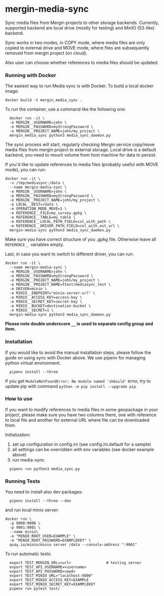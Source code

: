 # mergin-media-sync
Sync media files from Mergin projects to other storage backends. Currently, supported backend are local drive (mostly for testing)
and MinIO (S3-like) backend.

Sync works in two modes, in COPY mode, where media files are only copied to external drive and MOVE mode, where files are
subsequently removed from mergin project (on cloud).

Also user can choose whether references to media files should be updated.

### Running with Docker

The easiest way to run Media sync is with Docker.
To build a local docker image:
```
docker build -t mergin_media_sync .
```

To run the container, use a command like the following one: 
```shell
  docker run -it \
  -e MERGIN__USERNAME=john \
  -e MERGIN__PASSWORD=myStrongPassword \
  -e MERGIN__PROJECT_NAME=john/my_project \
  mergin_media_sync python3 media_sync_daemon.py
```
The sync process will start, regularly checking Mergin service copy/move media files from mergin project to external storage.
Local drive is a default backend, you need to mount volume from host machine for data to persist. 

If you'd like to update references to media files (probably useful with MOVE mode), you can run:
```shell
docker run -it \
  -v /tmp/mediasync:/data \
  --name mergin-media-sync \
  -e MERGIN__USERNAME=john \
  -e MERGIN__PASSWORD=myStrongPassword \
  -e MERGIN__PROJECT_NAME=john/my_project \
  -e LOCAL__DEST=/data \
  -e OPERATION_MODE_MOVE=1 \
  -e REFERENCE__FILE=my_survey.gpkg \
  -e REFERENCE__TABLE=my_table \
  -e REFERENCE__LOCAL_PATH_FIELD=col_with_path \
  -e REFERENCE__DRIVER_PATH_FIELD=col_with_ext_url \
  mergin-media-sync python3 media_sync_daemon.py
```
Make sure you have correct structure of you .gpkg file. Otherwise leave all `REFERENCE__` variables empty.


Last, in case you want to switch to different driver, you can run:
```shell
docker run -it \
  --name mergin-media-sync \
  -e MERGIN__USERNAME=john \
  -e MERGIN__PASSWORD=myStrongPassword \
  -e MERGIN__PROJECT_NAME=john/my_project \
  -e MERGIN__PROJECT_NAME=ttest/mediasync_test \
  -e DRIVER=minio \
  -e MINIO__ENDPOINT="minio-server-url" \
  -e MINIO__ACCESS_KEY=access-key \
  -e MINIO__SECRET_KEY=secret-key \
  -e MINIO__BUCKET=destination-bucket \
  -e MINIO__SECRET=1 \
  mergin-media-sync python3 media_sync_daemon.py
```

**Please note double underscore `__` is used to separate config group and item.**

### Installation

If you would like to avoid the manual installation steps, please follow the guide on using sync with Docker above. We use pipenv for managing python virtual environment.

```shell
  pipenv install --three
```

If you get `ModuleNotFoundError: No module named 'skbuild'` error, try to update pip with command
`python -m pip install --upgrade pip`


### How to use

If you want to modify references to media files in some geopackage in your project, please make sure you have two columns there,
one with reference to local file and another for external URL where file can be downloaded from.

Initialization:

1. set up configuration in config.ini  (see config.ini.default for a sample)
2. all settings can be overridden with env variables (see docker example above)
3. run media-sync
```shell
  pipenv run python3 media_sync.py
```

### Running Tests
You need to install also dev packages:
```shell
  pipenv install --three --dev
```

and run local minio server:
```shell
docker run \
  -p 9000:9000 \
  -p 9001:9001 \
  --name minio\
  -e "MINIO_ROOT_USER=EXAMPLE" \
  -e "MINIO_ROOT_PASSWORD=EXAMPLEKEY" \
  quay.io/minio/minio server /data --console-address ":9001"
```

To run automatic tests:
```shell
  export TEST_MERGIN_URL=<url>                # testing server
  export TEST_API_USERNAME=<username>
  export TEST_API_PASSWORD=<pwd>
  export TEST_MINIO_URL="localhost:9000"
  export TEST_MINIO_ACCESS_KEY=EXAMPLE
  export TEST_MINIO_SECRET_KEY=EXAMPLEKEY
  pipenv run pytest test/
```
